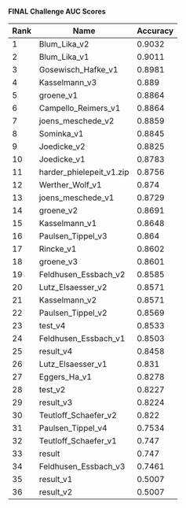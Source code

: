 **FINAL Challenge AUC Scores**


|Rank|Name|Accuracy|
|----|-----|---|
|1|Blum_Lika_v2|0.9032| 
|2|Blum_Lika_v1|0.9011| 
|3|Gosewisch_Hafke_v1|0.8981| 
|4|Kasselmann_v3|0.889| 
|5|groene_v1|0.8864| 
|6|Campello_Reimers_v1|0.8864| 
|7|joens_meschede_v2|0.8859| 
|8|Sominka_v1|0.8845| 
|9|Joedicke_v2|0.8825| 
|10|Joedicke_v1|0.8783| 
|11|harder_phielepeit_v1.zip|0.8756| 
|12|Werther_Wolf_v1|0.874| 
|13|joens_meschede_v1|0.8729| 
|14|groene_v2|0.8691| 
|15|Kasselmann_v1|0.8648| 
|16|Paulsen_Tippel_v3|0.864| 
|17|Rincke_v1|0.8602| 
|18|groene_v3|0.8601| 
|19|Feldhusen_Essbach_v2|0.8585| 
|20|Lutz_Elsaesser_v2|0.8571| 
|21|Kasselmann_v2|0.8571| 
|22|Paulsen_Tippel_v2|0.8569| 
|23|test_v4|0.8533| 
|24|Feldhusen_Essbach_v1|0.8503| 
|25|result_v4|0.8458| 
|26|Lutz_Elsaesser_v1|0.831| 
|27|Eggers_Ha_v1|0.8278| 
|28|test_v2|0.8227| 
|29|result_v3|0.8224| 
|30|Teutloff_Schaefer_v2|0.822| 
|31|Paulsen_Tippel_v4|0.7534| 
|32|Teutloff_Schaefer_v1|0.747| 
|33|result|0.747| 
|34|Feldhusen_Essbach_v3|0.7461| 
|35|result_v1|0.5007| 
|36|result_v2|0.5007| 

